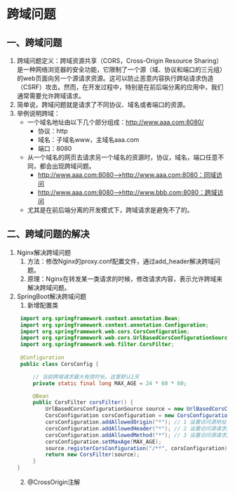 # 跨域问题

## 一、跨域问题
1. 跨域问题定义：跨域资源共享（CORS，Cross-Origin Resource Sharing）是一种网络浏览器的安全功能，它限制了一个源（域、协议和端口的三元组）的web页面向另一个源请求资源。这可以防止恶意内容执行跨站请求伪造（CSRF）攻击。然而，在开发过程中，特别是在前后端分离的应用中，我们通常需要允许跨域请求。
2. 简单说，跨域问题就是请求了不同协议、域名或者端口的资源。
3. 举例说明跨域：
   - 一个域名地址由以下几个部分组成：http://www.aaa.com:8080/
     - 协议：http 
     - 域名：子域名www，主域名aaa.com 
     - 端口：8080 
   - 从一个域名的网页去请求另一个域名的资源时，协议，域名，端口任意不同，都会出现跨域问题。
     - http://www.aaa.com:8080——>http://www.aaa.com:8080：同域访问  
     - http://www.aaa.com:8080——>http://www.bbb.com:8080：跨域访问 
   - 尤其是在前后端分离的开发模式下，跨域请求是避免不了的。


## 二、跨域问题的解决
1. Nginx解决跨域问题
   1. 方法：修改Nginx的proxy.conf配置文件，通过add_header解决跨域问题。
   2. 原理：Nginx在转发某一类请求的时候，修改请求内容，表示允许跨域来解决跨域问题。
2. SpringBoot解决跨域问题
   1. 新增配置类
   ```java
    import org.springframework.context.annotation.Bean;
    import org.springframework.context.annotation.Configuration;
    import org.springframework.web.cors.CorsConfiguration;
    import org.springframework.web.cors.UrlBasedCorsConfigurationSource;
    import org.springframework.web.filter.CorsFilter;
    
    @Configuration
    public class CorsConfig {

        // 当前跨域请求最大有效时长。这里默认1天
        private static final long MAX_AGE = 24 * 60 * 60;

        @Bean
        public CorsFilter corsFilter() {
            UrlBasedCorsConfigurationSource source = new UrlBasedCorsConfigurationSource();
            CorsConfiguration corsConfiguration = new CorsConfiguration();
            corsConfiguration.addAllowedOrigin("*"); // 1 设置访问源地址
            corsConfiguration.addAllowedHeader("*"); // 2 设置访问源请求头
            corsConfiguration.addAllowedMethod("*"); // 3 设置访问源请求方法
            corsConfiguration.setMaxAge(MAX_AGE);
            source.registerCorsConfiguration("/**", corsConfiguration); // 4 对接口配置跨域设置
            return new CorsFilter(source);
        }
   }
   ```
   2. @CrossOrigin注解
